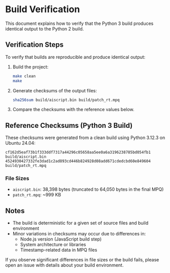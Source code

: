 # Build Verification

This document explains how to verify that the Python 3 build produces identical output to the Python 2 build.

## Verification Steps

To verify that builds are reproducible and produce identical output:

1. Build the project:
   ```bash
   make clean
   make
   ```

2. Generate checksums of the output files:
   ```bash
   sha256sum build/aiscript.bin build/patch_rt.mpq
   ```

3. Compare the checksums with the reference values below.

## Reference Checksums (Python 3 Build)

These checksums were generated from a clean build using Python 3.12.3 on Ubuntu 24.04:

```
cf162d5eaf73b1f333ddf7317a44296c05658aa5ee0a6a3196238785bd054fb1  build/aiscript.bin
4524930427332fe3dad1c2ad893cd446b824928d08add671cdedcbd60e849604  build/patch_rt.mpq
```

### File Sizes

- `aiscript.bin`: 38,398 bytes (truncated to 64,050 bytes in the final MPQ)
- `patch_rt.mpq`: ~999 KB

## Notes

- The build is deterministic for a given set of source files and build environment
- Minor variations in checksums may occur due to differences in:
  - Node.js version (JavaScript build step)
  - System architecture or libraries
  - Timestamp-related data in MPQ files

If you observe significant differences in file sizes or the build fails, please open an issue with details about your build environment.
